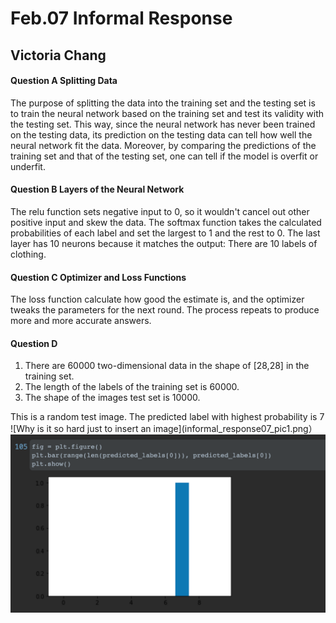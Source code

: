 # Feb.07 Informal Response 
## Victoria Chang

#### Question A Splitting Data
The purpose of splitting the data into the training set and the testing set is to train the neural network based on the training set and test its validity with the testing set. This way, since the neural network has never been trained on the 
testing data, its prediction on the testing data can tell how well the neural network fit the data. Moreover, by comparing the predictions of the training set and that of the
testing set, one can tell if the model is overfit or underfit. 

#### Question B Layers of the Neural Network
The relu function sets negative input to 0, so it wouldn't cancel out other positive input and skew the data. The softmax function takes the calculated probabilities 
of each label and set the largest to 1 and the rest to 0. The last layer has 10 neurons because it matches the output: There are 10 labels of clothing.

#### Question C Optimizer and Loss Functions
The loss function calculate how good the estimate is, and the optimizer tweaks the parameters for the next round. The process repeats to produce more and more accurate answers. 

#### Question D 
1. There are 60000 two-dimensional data in the shape of [28,28] in the training set.
2. The length of the labels of the training set is 60000.
3. The shape of the images test set is 10000.

This is a random test image. The predicted label with highest probability is 7
![Why is it so hard just to insert an image](informal_response07_pic1.png）
![caption](informal_response07_pic2.png)
